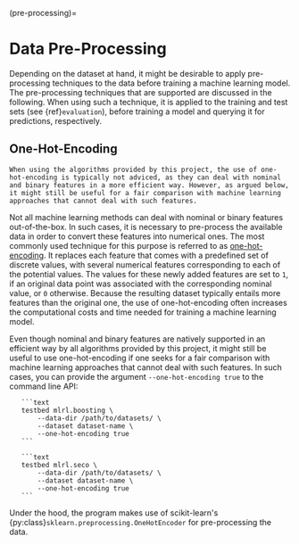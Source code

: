 (pre-processing)=

# Data Pre-Processing

Depending on the dataset at hand, it might be desirable to apply pre-processing techniques to the data before training a machine learning model. The pre-processing techniques that are supported are discussed in the following. When using such a technique, it is applied to the training and test sets (see {ref}`evaluation`), before training a model and querying it for predictions, respectively.

## One-Hot-Encoding

```{warning}
When using the algorithms provided by this project, the use of one-hot-encoding is typically not adviced, as they can deal with nominal and binary features in a more efficient way. However, as argued below, it might still be useful for a fair comparison with machine learning approaches that cannot deal with such features.
```

Not all machine learning methods can deal with nominal or binary features out-of-the-box. In such cases, it is necessary to pre-process the available data in order to convert these features into numerical ones. The most commonly used technique for this purpose is referred to as [one-hot-encoding](https://en.wikipedia.org/wiki/One-hot). It replaces each feature that comes with a predefined set of discrete values, with several numerical features corresponding to each of the potential values. The values for these newly added features are set to `1`, if an original data point was associated with the corresponding nominal value, or `0` otherwise. Because the resulting dataset typically entails more features than the original one, the use of one-hot-encoding often increases the computational costs and time needed for training a machine learning model.

Even though nominal and binary features are natively supported in an efficient way by all algorithms provided by this project, it might still be useful to use one-hot-encoding if one seeks for a fair comparison with machine learning approaches that cannot deal with such features. In such cases, you can provide the argument `--one-hot-encoding true` to the command line API:

````{tab} BOOMER
   ```text
   testbed mlrl.boosting \
       --data-dir /path/to/datasets/ \
       --dataset dataset-name \
       --one-hot-encoding true
   ```
````

````{tab} SeCo
   ```text
   testbed mlrl.seco \
       --data-dir /path/to/datasets/ \
       --dataset dataset-name \
       --one-hot-encoding true
   ```
````

Under the hood, the program makes use of scikit-learn's {py:class}`sklearn.preprocessing.OneHotEncoder` for pre-processing the data.

